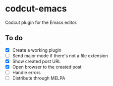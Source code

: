 # codcut-emacs
Codcut plugin for the Emacs editor.

## To do
- [x] Create a working plugin
- [ ] Send major mode if there's not a file extension
- [x] Show created post URL
- [x] Open browser to the created post
- [ ] Handle errors
- [ ] Distribute through MELPA